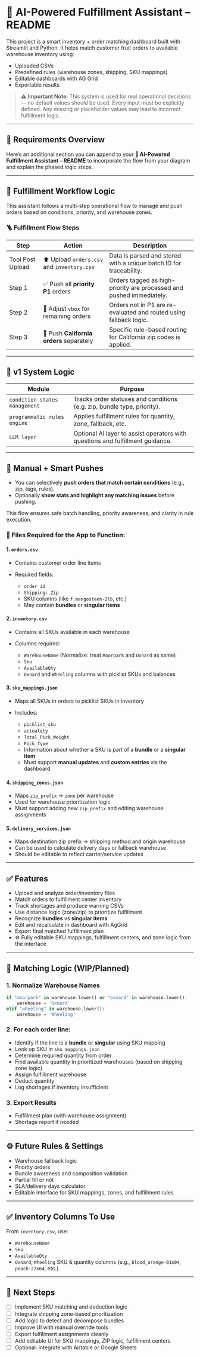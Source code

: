 # 🍍 AI-Powered Fulfillment Assistant – README

This project is a smart inventory + order matching dashboard built with Streamlit and Python. It helps match customer fruit orders to available warehouse inventory using:

* Uploaded CSVs
* Predefined rules (warehouse zones, shipping, SKU mappings)
* Editable dashboards with AG Grid
* Exportable results

> ⚠️ **Important Note:** This system is used for real operational decisions — no default values should be used. Every input must be explicitly defined. Any missing or placeholder values may lead to incorrect fulfillment logic.

---

## 📂 Requirements Overview
Here’s an additional section you can append to your **🍍 AI-Powered Fulfillment Assistant – README** to incorporate the flow from your diagram and explain the phased logic steps.

---

## 🔁 Fulfillment Workflow Logic

This assistant follows a multi-step operational flow to manage and push orders based on conditions, priority, and warehouse zones.

### 🪜 Fulfillment Flow Steps

| Step             | Action                                     | Description                                                          |
| ---------------- | ------------------------------------------ | -------------------------------------------------------------------- |
| Tool Post Upload | ⬆️ Upload `orders.csv` and `inventory.csv` | Data is parsed and stored with a unique batch ID for traceability.   |
| Step 1           | ✅ Push all **priority P1** orders          | Orders tagged as high-priority are processed and pushed immediately. |
| Step 2           | 🔄 Adjust `vbox` for remaining orders      | Orders not in P1 are re-evaluated and routed using fallback logic.   |
| Step 3           | 🚚 Push **California orders** separately   | Specific rule-based routing for California zip codes is applied.     |

---

## 🧠 v1 System Logic

| Module                        | Purpose                                                                        |
| ----------------------------- | ------------------------------------------------------------------------------ |
| `condition states management` | Tracks order statuses and conditions (e.g. zip, bundle type, priority).        |
| `programmatic rules engine`   | Applies fulfillment rules for quantity, zone, fallback, etc.                   |
| `LLM layer`                   | Optional AI layer to assist operators with questions and fulfillment guidance. |

---

## 🧪 Manual + Smart Pushes

* You can selectively **push orders that match certain conditions** (e.g., zip, tags, rules).
* Optionally **show stats and highlight any matching issues** before pushing.

This flow ensures safe batch handling, priority awareness, and clarity in rule execution.

### 🔧 Files Required for the App to Function:

#### 1. `orders.csv`

* Contains customer order line items
* Required fields:

  * `order id`
  * `Shipping: Zip`
  * SKU columns (like `f.mangosteen-2lb`, etc.)
  * May contain **bundles** or **singular items**

#### 2. `inventory.csv`

* Contains all SKUs available in each warehouse
* Columns required:

  * `WarehouseName` (Normalize: treat `Moorpark` and `Oxnard` as same)
  * `Sku`
  * `AvailableQty`
  * `Oxnard` and `Wheeling` columns with picklist SKUs and balances

#### 3. `sku_mappings.json`

* Maps all SKUs in orders to picklist SKUs in inventory
* Includes:

  * `picklist_sku`
  * `actualqty`
  * `Total_Pick_Weight`
  * `Pick_Type`
  * Information about whether a SKU is part of a **bundle** or a **singular item**
  * Must support **manual updates** and **custom entries** via the dashboard

#### 4. `shipping_zones.json`

* Maps `zip_prefix` → `zone` per warehouse
* Used for warehouse prioritization logic
* Must support adding new `zip_prefix` and editing warehouse assignments

#### 5. `delivery_services.json`

* Maps destination zip prefix → shipping method and origin warehouse
* Can be used to calculate delivery days or fallback warehouse
* Should be editable to reflect carrier/service updates

---

## ✅ Features

* Upload and analyze order/inventory files
* Match orders to fulfillment center inventory
* Track shortages and produce warning CSVs
* Use distance logic (zone/zip) to prioritize fulfillment
* Recognize **bundles** vs **singular items**
* Edit and recalculate in dashboard with AgGrid
* Export final matched fulfillment plan
* ⚙️ Fully editable SKU mappings, fulfillment centers, and zone logic from the interface

---

## 🧠 Matching Logic (WIP/Planned)

### 1. Normalize Warehouse Names

```python
if "moorpark" in warehouse.lower() or "oxnard" in warehouse.lower():
    warehouse = 'Oxnard'
elif "wheeling" in warehouse.lower():
    warehouse = 'Wheeling'
```

### 2. For each order line:

* Identify if the line is a **bundle** or **singular** using SKU mapping
* Look up SKU in `sku_mappings.json`
* Determine required quantity from order
* Find available quantity in prioritized warehouses (based on shipping zone logic)
* Assign fulfillment warehouse
* Deduct quantity
* Log shortages if inventory insufficient

### 3. Export Results

* Fulfillment plan (with warehouse assignment)
* Shortage report if needed

---

## ⚙️ Future Rules & Settings

* Warehouse fallback logic
* Priority orders
* Bundle awareness and composition validation
* Partial fill or not
* SLA/delivery days calculator
* Editable interface for SKU mappings, zones, and fulfillment rules

---

## ✅ Inventory Columns To Use

From `inventory.csv`, use:

* `WarehouseName`
* `Sku`
* `AvailableQty`
* `Oxnard`, `Wheeling` SKU & quantity columns (e.g., `blood_orange-01x04`, `peach-22x64`, etc.)

---

## 📌 Next Steps

* [ ] Implement SKU matching and deduction logic
* [ ] Integrate shipping zone-based prioritization
* [ ] Add logic to detect and decompose bundles
* [ ] Improve UI with manual override tools
* [ ] Export fulfillment assignments cleanly
* [ ] Add editable UI for SKU mappings, ZIP logic, fulfillment centers
* [ ] Optional: integrate with Airtable or Google Sheets
